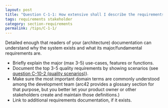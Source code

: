 ```yaml
---
layout: post
title: "Question C-1-1: How extensive shall I describe the requirements of the system?"
tags: requirements stakeholder
category: section-requirements
permalink: /tips/C-1-1/
---
```


Detailed enough that readers of your (architecture) documentation can understand
why the system exists and what its major/fundamental requirements are.

* Briefly explain the major (max 3-5) use-cases, features or functions.
* Document the top 3-5 quality requirements by showing scenarios (see [question C-10-2 (quality scenarios)](/tips/C-10-2)).
* Make sure the most important domain terms are commonly understood
among the development team (arc42 provides a glossary section for that purpose,
  but you better let your product owner or other stakeholders create and maintain
  those definitions.)
* Link to additional requirements documentation, if it exists.

